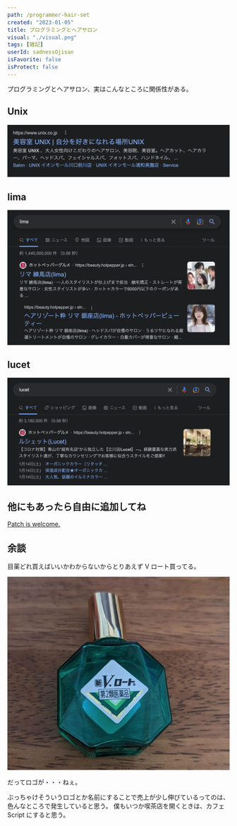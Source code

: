 ```yaml
---
path: /programmer-hair-set
created: "2023-01-05"
title: プログラミングとヘアサロン
visual: "./visual.png"
tags: [雑記]
userId: sadnessOjisan
isFavorite: false
isProtect: false
---
```


プログラミングとヘアサロン、実はこんなところに関係性がある。

## Unix

![unix](./unix.png)

## lima

![lima](./lima.png)

## lucet

![lucet](./lucet.png)

## 他にもあったら自由に追加してね

[Patch is welcome.](https://github.com/sadnessOjisan/blog.ojisan.io)

## 余談

目薬どれ買えばいいかわからないからとりあえず V ロート買ってる。

![v](./v.png)

だってロゴが・・・ねぇ。

ぶっちゃけそういうロゴとか名前にすることで売上が少し伸びているってのは、色んなところで発生していると思う。
僕もいつか喫茶店を開くときは、カフェ Script にすると思う。
